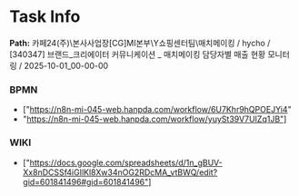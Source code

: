 # Task Info

**Path:** 카페24(주)\본사사업장\[CG]MI본부\Y쇼핑센터팀\매치메이킹 / hycho / [340347] 브랜드_크리에이터 커뮤니케이션 _ 매치메이킹 담당자별 매출 현황 모니터링 / 2025-10-01_00-00-00

### BPMN
- ["https://n8n-mi-045-web.hanpda.com/workflow/6U7Khr9hQPOEJYi4"
- "https://n8n-mi-045-web.hanpda.com/workflow/yuySt39V7UIZq1JB"]

### WIKI
- ["https://docs.google.com/spreadsheets/d/1n_gBUV-Xx8nDCSSf4iGIlKl8Xw34nOG2RDcMA_vtBWQ/edit?gid=601841496#gid=601841496"]

